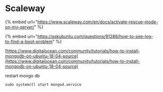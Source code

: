 # Scaleway

{% embed url="https://www.scaleway.com/en/docs/activate-rescue-mode-on-my-server/" %}

{% embed url="https://askubuntu.com/questions/91286/how-to-see-log-to-find-a-boot-problem" %}

[https://www.digitalocean.com/community/tutorials/how-to-install-mongodb-on-ubuntu-18-04-source](https://www.digitalocean.com/community/tutorials/how-to-install-mongodb-on-ubuntu-18-04-source)  
  
restart mongo db

```text
sudo systemctl start mongod.service
```

